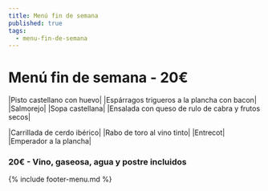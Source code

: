 ```yaml
---
title: Menú fin de semana
published: true
tags:
  - menu-fin-de-semana
---
```


# Menú fin de semana - 20€

|Pisto castellano con huevo|
|Espárragos trigueros a la plancha con bacon|
|Salmorejo|
|Sopa castellana|
|Ensalada con queso de rulo de cabra y frutos secos|

|Carrillada de cerdo ibérico|
|Rabo de toro al vino tinto|
|Entrecot|
|Emperador a la plancha|


### 20€ - Vino, gaseosa, agua y postre incluidos


{% include footer-menu.md %}
